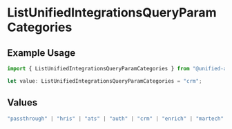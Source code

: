 # ListUnifiedIntegrationsQueryParamCategories

## Example Usage

```typescript
import { ListUnifiedIntegrationsQueryParamCategories } from "@unified-api/typescript-sdk/sdk/models/operations";

let value: ListUnifiedIntegrationsQueryParamCategories = "crm";
```

## Values

```typescript
"passthrough" | "hris" | "ats" | "auth" | "crm" | "enrich" | "martech" | "ticketing" | "uc" | "accounting" | "storage" | "commerce" | "payment" | "genai" | "messaging" | "kms" | "task"
```
